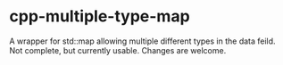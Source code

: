 # cpp-multiple-type-map
A wrapper for std::map allowing multiple different types in the data feild.
Not complete, but currently usable. Changes are welcome.
